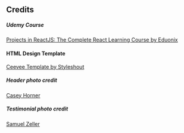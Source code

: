 

## Credits
##### Udemy Course
<a href="https://www.udemy.com/projects-in-reactjs-the-complete-react-learning-course/learn/v4/overview">Projects in ReactJS: The Complete React Learning Course by Eduonix</a>

#### HTML Design Template
<a href="https://www.styleshout.com/free-templates/ceevee/">Ceevee Template by Styleshout</a>

##### Header photo credit
<a href="https://unsplash.com/@mischievous_penguins?utm_medium=referral&amp;utm_campaign=photographer-credit&amp;utm_content=creditBadge">Casey Horner</a>

##### Testimonial photo credit
<a href="https://unsplash.com/@samuelzeller?utm_medium=referral&amp;utm_campaign=photographer-credit&amp;utm_content=creditBadge">Samuel Zeller</a>
